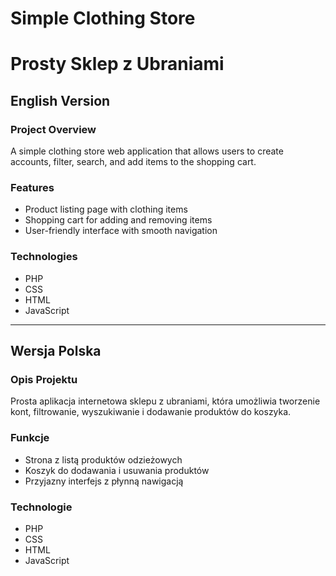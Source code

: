 # Simple Clothing Store
# Prosty Sklep z Ubraniami

## English Version
### Project Overview
A simple clothing store web application that allows users to create accounts, filter, search, and add items to the shopping cart.

### Features
- Product listing page with clothing items
- Shopping cart for adding and removing items
- User-friendly interface with smooth navigation

### Technologies
- PHP
- CSS
- HTML
- JavaScript


---

## Wersja Polska
### Opis Projektu
Prosta aplikacja internetowa sklepu z ubraniami, która umożliwia tworzenie kont, filtrowanie, wyszukiwanie i dodawanie produktów do koszyka.

### Funkcje
- Strona z listą produktów odzieżowych
- Koszyk do dodawania i usuwania produktów
- Przyjazny interfejs z płynną nawigacją

### Technologie
- PHP
- CSS
- HTML
- JavaScript

